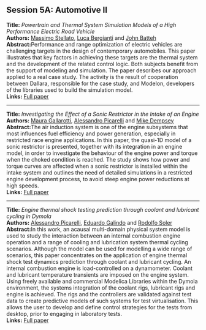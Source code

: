 <h2>Session 5A: Automotive II</h2>
<p>
<b>Title:</b> <i> Powertrain and Thermal System Simulation Models of a High Performance Electric Road Vehicle </i> <br />
<b>Authors:</b> <a href="../authors/author_257.html">Massimo Stellato</a>, <a href="../authors/author_26.html">Luca Bergianti</a> and <a href="../authors/author_17.html">John Batteh</a><br />
<b>Abstract:</b>Performance and range optimization of electric vehicles are challenging targets in the design of contemporary automobiles. This paper illustrates that key factors in achieving these targets are the thermal system and the development of the related control logic. Both subjects benefit from the support of modeling and simulation. The paper describes our approach applied to a real case study.
The activity is the result of cooperation between Dallara, responsible for the case study, and Modelon, developers of the libraries used to build the simulation model.<br />
<b>Links:</b> <a href="../submissions/ecp17132171_StellatoBergiantiBatteh.pdf">Full paper</a></p>
<hr />
<p>
<b>Title:</b> <i> Investigating the Effect of a Sonic Restrictor in the Intake of an Engine </i> <br />
<b>Authors:</b> <a href="../authors/author_80.html">Maura Gallarotti</a>, <a href="../authors/author_215.html">Alessandro Picarelli</a> and <a href="../authors/author_57.html">Mike Dempsey</a><br />
<b>Abstract:</b>The air induction system is one of the engine subsystems that most influences fuel efficiency and power generation, especially in restricted race engine applications.
In this paper, the quasi-1D model of a sonic restrictor is presented, together with its integration in an engine model, in order to investigate the behaviour of the engine power and torque when the choked condition is reached. 
The study shows how power and torque curves are affected when a sonic restrictor is installed within the intake system and outlines the need of detailed simulations in a restricted engine development process, to avoid steep engine power reductions at high speeds.<br />
<b>Links:</b> <a href="../submissions/ecp17132181_GallarottiPicarelliDempsey.pdf">Full paper</a></p>
<hr />
<p>
<b>Title:</b> <i> Engine thermal shock testing prediction through coolant and lubricant cycling in Dymola </i> <br />
<b>Authors:</b> <a href="../authors/author_215.html">Alessandro Picarelli</a>, <a href="../authors/author_78.html">Eduardo Galindo</a> and <a href="../authors/author_254.html">Rodolfo Soler</a><br />
<b>Abstract:</b>In this work, an acausal multi-domain physical system model is used to study the interaction between an internal combustion engine operation and a range of cooling and lubrication system thermal cycling scenarios. Although the model can be used for modelling a wide range of scenarios, this paper concentrates on the application of engine thermal shock test dynamics prediction through coolant and lubricant cycling. An internal combustion engine is load-controlled on a dynamometer. Coolant and lubricant temperature transients are imposed on the engine system. Using freely available and commercial Modelica Libraries within the Dymola environment, the systems integration of the coolant rigs, lubricant rigs and engine is achieved. The rigs and the controllers are validated against test data to create predictive models of such systems for test virtualisation. This allows the user to develop and define control strategies for the tests from desktop, prior to engaging in laboratory tests.<br />
<b>Links:</b> <a href="../submissions/ecp17132189_PicarelliGalindoSoler.pdf">Full paper</a></p>